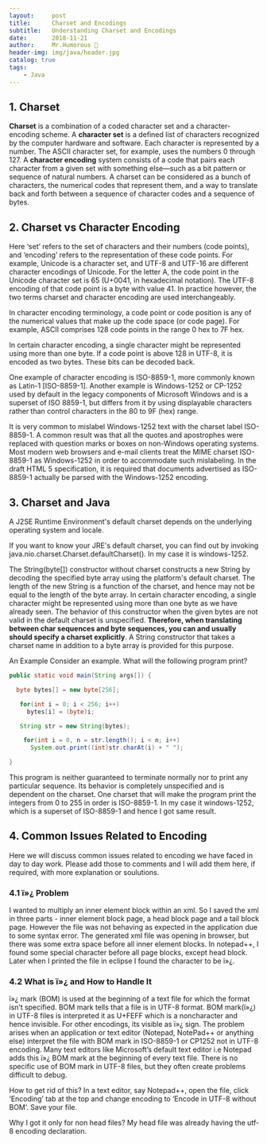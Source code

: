 ```yaml
---
layout:     post
title:      Charset and Encodings
subtitle:   Understanding Charset and Encodings
date:       2018-11-21
author:     Mr.Humorous 🥘
header-img: img/java/header.jpg
catalog: true
tags:
    - Java
---
```


## 1. Charset
__Charset__ is a combination of a coded character set and a character-encoding scheme. A __character set__ is a defined list of characters recognized by the computer hardware and software. Each character is represented by a number. The ASCII character set, for example, uses the numbers 0 through 127. A __character encoding__ system consists of a code that pairs each character from a given set with something else—such as a bit pattern or sequence of natural numbers. A charset can be considered as a bunch of characters, the numerical codes that represent them, and a way to translate back and forth between a sequence of character codes and a sequence of bytes.

## 2. Charset vs Character Encoding
Here ‘set’ refers to the set of characters and their numbers (code points), and ‘encoding’ refers to the representation of these code points. For example, Unicode is a character set, and UTF-8 and UTF-16 are different character encodings of Unicode. For the letter A, the code point in the Unicode character set is 65 (U+0041, in hexadecimal notation). The UTF-8 encoding of that code point is a byte with value 41. In practice however, the two terms charset and character encoding are used interchangeably.

In character encoding terminology, a code point or code position is any of the numerical values that make up the code space (or code page). For example, ASCII comprises 128 code points in the range 0 hex to 7F hex.

In certain character encoding, a single character might be represented using more than one byte. If a code point is above 128 in UTF-8, it is encoded as two bytes. These bits can be decoded back.

One example of character encoding is ISO-8859-1, more commonly known as Latin-1 [ISO-8859-1]. Another example is Windows-1252 or CP-1252 used by default in the legacy components of Microsoft Windows and is a superset of ISO 8859-1, but differs from it by using displayable characters rather than control characters in the 80 to 9F (hex) range.

It is very common to mislabel Windows-1252 text with the charset label ISO-8859-1. A common result was that all the quotes and apostrophes were replaced with question marks or boxes on non-Windows operating systems. Most modern web browsers and e-mail clients treat the MIME charset ISO-8859-1 as Windows-1252 in order to accommodate such mislabeling. In the draft HTML 5 specification, it is required that documents advertised as ISO-8859-1 actually be parsed with the Windows-1252 encoding.

## 3. Charset and Java
A J2SE Runtime Environment's default charset depends on the underlying operating system and locale.

If you want to know your JRE's default charset, you can find out by invoking java.nio.charset.Charset.defaultCharset(). In my case it is windows-1252.

The String(byte[]) constructor without charset constructs a new String by decoding the specified byte array using the platform's default charset. The length of the new String is a function of the charset, and hence may not be equal to the length of the byte array. In certain character encoding, a single character might be represented using more than one byte as we have already seen. The behavior of this constructor when the given bytes are not valid in the default charset is unspecified. __Therefore, when translating between char sequences and byte sequences, you can and usually should specify a charset explicitly__. A String constructor that takes a charset name in addition to a byte array is provided for this purpose.

An Example
Consider an example. What will the following program print?
```java
public static void main(String args[]) {

  byte bytes[] = new byte[256];

   for(int i = 0; i < 256; i++)
     bytes[i] = (byte)i;

   String str = new String(bytes);

    for(int i = 0, n = str.length(); i < n; i++)
      System.out.print((int)str.charAt(i) + " ");

}
```

This program is neither guaranteed to terminate normally nor to print any particular sequence. Its behavior is completely unspecified and is dependent on the charset. One charset that will make the program print the integers from 0 to 255 in order is ISO-8859-1. In my case it windows-1252, which is a superset of ISO-8859-1 and hence I got same result.

## 4. Common Issues Related to Encoding
Here we will discuss common issues related to encoding we have faced in day to day work. Please add those to comments and I will add them here, if required, with more explanation or soulutions.

### 4.1 ï»¿ Problem
I wanted to multiply an inner element block within an xml. So I saved the xml in three parts - inner element block page, a head block page and a tail block page. However the file was not behaving as expected in the application due to some syntax error. The generated xml file was opening in browser, but there was some extra space before all inner element blocks. In notepad++, I found some special character before all page blocks, except head block. Later when I printed the file in eclipse I found the character to be ï»¿.

### 4.2 What is ï»¿ and How to Handle It
ï»¿ mark (BOM) is used at the beginning of a text file for which the format isn’t specified. BOM mark tells that a file is in UTF-8 format. BOM mark(ï»¿) in UTF-8 files is interpreted it as U+FEFF which is a noncharacter and hence invisible. For other encodings, its visible as ï»¿ sign. The problem arises when an application or text editor (Notepad, NotePad++ or anything else) interpret the file with BOM mark in ISO-8859-1 or CP1252 not in UTF-8 encoding. Many text editors like Microsoft’s default text editor i.e Notepad adds this ï»¿ BOM mark at the beginning of every text file. There is no specific use of BOM mark in UTF-8 files, but they often create problems difficult to debug.

How to get rid of this? In a text editor, say Notepad++, open the file, click ‘Encoding’ tab at the top and change encoding to ‘Encode in UTF-8 without BOM’. Save your file.

Why I got it only for non head files? My head file was already having the utf-8 encoding declaration.
